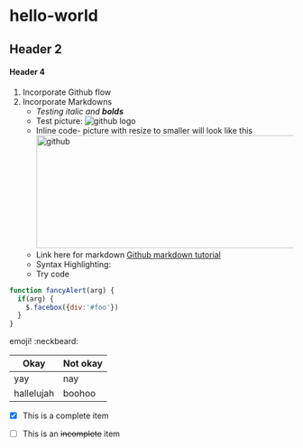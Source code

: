 # hello-world
## Header 2
#### Header 4
1. Incorporate Github flow
2. Incorporate Markdowns
   -  _Testing italic and **bolds**_
   -  Test picture: ![github logo](http://dandelion.github.io/slides/dandelion-0.10.0/assets/images/logo_github_small.gif)
   -  Inline code- picture with resize to smaller will look like this 
      <img src=https://git-scm.com/images/about/branches@2x.png alt=github logo width=500 height=200>
   -  Link here for markdown [Github markdown tutorial](https://guides.github.com/features/mastering-markdown/)
   -  Syntax Highlighting:
     -  Try code
```javascript
function fancyAlert(arg) {
  if(arg) {
    $.facebox({div:'#foo'})
  }
}
```

emoji! :neckbeard:

Okay|Not okay
----|----
yay|nay
hallelujah|boohoo

-  [x] This is a complete item
-  [ ] This is an ~~incomplete~~ item

